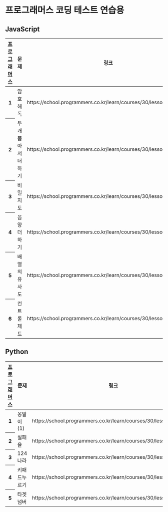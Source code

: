 
<h1>프로그래머스 코딩 테스트 연습용</h1>
    
<h2>JavaScript</h2>    
<table>
<tr>
  <th scope="col"><a href="https://school.programmers.co.kr/">프로그래머스</a></th>
  <th scope="col">문제</th>
  <th scope="col">링크</th>
  <th scope="col">날짜</th>
</tr>
       
<tbody>
<tr>
<th scope="row">1</th>
<td>암호 해독</td>
<td>https://school.programmers.co.kr/learn/courses/30/lessons/120892</td>
<td>2023-04-19</td>
</tr>

<tr>
<th scope="row">2</th>
<td>두개 뽑아서 더하기</td>
<td>https://school.programmers.co.kr/learn/courses/30/lessons/68644</td>
<td>2023-04-19</td>
</tr>
          
<tr>
<th scope="row">3</th>
<td>비밀지도</td>
<td>https://school.programmers.co.kr/learn/courses/30/lessons/17681</td>
<td>2023-04-19</td>
</tr>
    
<!-- 2023-04-20 -->
<tr>
<th>4</th>
<td>음양 더하기</td>
<td>https://school.programmers.co.kr/learn/courses/30/lessons/76501</td>
<td>2023-04-20</td>
</tr>

<tr>
<th>5</th>
<td>배열의 유사도</td>
<td>https://school.programmers.co.kr/learn/courses/30/lessons/120903</td>
<td>2023-04-24</td>
</tr>

<tr>
<th>6</th>
<td>컨트롤 제트</td>
<td>https://school.programmers.co.kr/learn/courses/30/lessons/120853</td>
<td>2023-04-24</td>
</tr>

</tbody>

</table>

<h2>Python</h2>    
<table>
<tr>
  <th scope="col"><a href="https://school.programmers.co.kr/">프로그래머스</a></th>
  <th scope="col">문제</th>
  <th scope="col">링크</th>
  <th scope="col">날짜</th>
</tr>

<tbody>
<tr>
<th scope="row">1</th>
<td>옹알이(1)</td>
<td>https://school.programmers.co.kr/learn/courses/30/lessons/120956</td>
<td>2023-04-24</td>
</tr>

<tr>
<th scope="row">2</th>
<td>실패율</td>
<td>https://school.programmers.co.kr/learn/courses/30/lessons/42889</td>
<td>2023-05-04</td>
</tr>

<tr>
<th scope="row">3</th>
<td>124나라</td>
<td>https://school.programmers.co.kr/learn/courses/30/lessons/12899</td>
<td>2023-05-04</td>
</tr>

<tr>
<th scope="row">4</th>
<td>키패드누르기</td>
<td>https://school.programmers.co.kr/learn/courses/30/lessons/67256</td>
<td>2023-05-04</td>
</tr>

<tr>
<th scope="row">5</th>
<td>타겟넘버</td>
<td>https://school.programmers.co.kr/learn/courses/30/lessons/43165</td>
<td>2023-05-04</td>
</tr>


</tbody>

</table>


